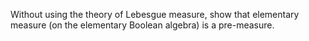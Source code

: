 Without using the theory of Lebesgue measure, show that elementary measure (on the elementary Boolean algebra) is a pre-measure.